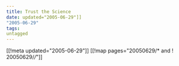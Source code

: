 ```yaml
---
title: Trust the Science
date: updated="2005-06-29"]]
"2005-06-29"
tags:
untagged
---
```

[[!meta updated="2005-06-29"]]
[[!map pages="20050629/* and ! 20050629/*/*"]]
